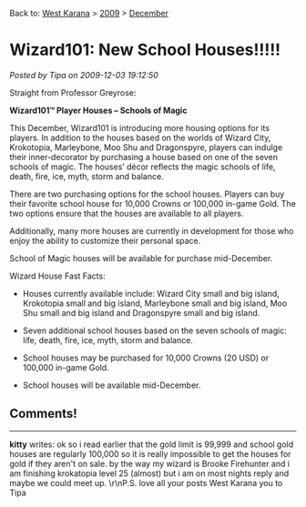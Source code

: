 Back to: [West Karana](/posts/westkarana.md) > [2009](/posts/2009/westkarana.md) > [December](./westkarana.md)
# Wizard101: New School Houses!!!!!

*Posted by Tipa on 2009-12-03 19:12:50*

Straight from Professor Greyrose:

**Wizard101™ Player Houses – Schools of Magic**

This December, Wizard101 is introducing more housing options for its players. In addition to the houses based on the worlds of Wizard City, Krokotopia, Marleybone, Moo Shu and Dragonspyre, players can indulge their inner-decorator by purchasing a house based on one of the seven schools of magic. The houses’ décor reflects the magic schools of life, death, fire, ice, myth, storm and balance.

There are two purchasing options for the school houses. Players can buy their favorite school house for 10,000 Crowns or 100,000 in-game Gold. The two options ensure that the houses are available to all players.

Additionally, many more houses are currently in development for those who enjoy the ability to customize their personal space.

School of Magic houses will be available for purchase mid-December.

Wizard House Fast Facts:


 * Houses currently available include: Wizard City small and big island, Krokotopia small and big island, Marleybone small and big island, Moo Shu small and big island and Dragonspyre small and big island.

 * Seven additional school houses based on the seven schools of magic: life, death, fire, ice, myth, storm and balance.

 * School houses may be purchased for 10,000 Crowns (20 USD) or 100,000 in-game Gold.

 * School houses will be available mid-December.




## Comments!
---
**kitty** writes: ok so i read earlier that the gold limit is 99,999 and school gold houses are regularly 100,000 so it is really impossible to get the houses for gold if they aren't on sale. by the way my wizard is Brooke Firehunter and i am finishing krokatopia level 25 (almost) but i am on most nights reply and maybe we could meet up. \r\nP.S. love all your posts West Karana you to Tipa
